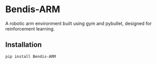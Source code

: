 # Bendis-ARM

A robotic arm environment built using gym and pybullet, designed for reinforcement learning.

## Installation

```bash
pip install Bendis-ARM